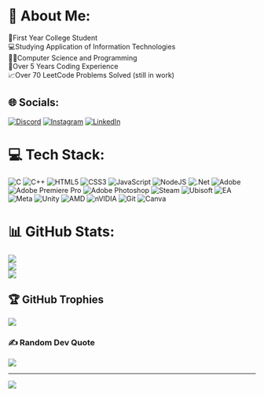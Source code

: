 # 💫 About Me:
📖First Year College Student<br>💻Studying Application of Information Technologies<br>👨‍💻Computer Science and Programming<br>💼Over 5 Years Coding Experience<br>📈Over 70 LeetCode Problems Solved (still in work)


## 🌐 Socials:
[![Discord](https://img.shields.io/badge/Discord-%237289DA.svg?logo=discord&logoColor=white)](https://discord.gg/.elemetr0) [![Instagram](https://img.shields.io/badge/Instagram-%23E4405F.svg?logo=Instagram&logoColor=white)](https://instagram.com/mateo.boris__) [![LinkedIn](https://img.shields.io/badge/LinkedIn-%230077B5.svg?logo=linkedin&logoColor=white)](https://linkedin.com/in/mateo-boris-50056633b) 

# 💻 Tech Stack:
![C](https://img.shields.io/badge/c-%2300599C.svg?style=for-the-badge&logo=c&logoColor=white) ![C++](https://img.shields.io/badge/c++-%2300599C.svg?style=for-the-badge&logo=c%2B%2B&logoColor=white) ![HTML5](https://img.shields.io/badge/html5-%23E34F26.svg?style=for-the-badge&logo=html5&logoColor=white) ![CSS3](https://img.shields.io/badge/css3-%231572B6.svg?style=for-the-badge&logo=css3&logoColor=white) ![JavaScript](https://img.shields.io/badge/javascript-%23323330.svg?style=for-the-badge&logo=javascript&logoColor=%23F7DF1E) ![NodeJS](https://img.shields.io/badge/node.js-6DA55F?style=for-the-badge&logo=node.js&logoColor=white) ![.Net](https://img.shields.io/badge/.NET-5C2D91?style=for-the-badge&logo=.net&logoColor=white) ![Adobe](https://img.shields.io/badge/adobe-%23FF0000.svg?style=for-the-badge&logo=adobe&logoColor=white) ![Adobe Premiere Pro](https://img.shields.io/badge/Adobe%20Premiere%20Pro-9999FF.svg?style=for-the-badge&logo=Adobe%20Premiere%20Pro&logoColor=white) ![Adobe Photoshop](https://img.shields.io/badge/adobe%20photoshop-%2331A8FF.svg?style=for-the-badge&logo=adobe%20photoshop&logoColor=white) ![Steam](https://img.shields.io/badge/steam-%23000000.svg?style=for-the-badge&logo=steam&logoColor=white) ![Ubisoft](https://img.shields.io/badge/Ubisoft-%23F5F5F5.svg?style=for-the-badge&logo=Ubisoft&logoColor=black) ![EA](https://img.shields.io/badge/ea-%23000000.svg?style=for-the-badge&logo=ea&logoColor=white) ![Meta](https://img.shields.io/badge/Meta-%230467DF.svg?style=for-the-badge&logo=Meta&logoColor=white) ![Unity](https://img.shields.io/badge/unity-%23000000.svg?style=for-the-badge&logo=unity&logoColor=white) ![AMD](https://img.shields.io/badge/AMD-%23000000.svg?style=for-the-badge&logo=amd&logoColor=white) ![nVIDIA](https://img.shields.io/badge/nVIDIA-%2376B900.svg?style=for-the-badge&logo=nVIDIA&logoColor=white) ![Git](https://img.shields.io/badge/git-%23F05033.svg?style=for-the-badge&logo=git&logoColor=white) ![Canva](https://img.shields.io/badge/Canva-%2300C4CC.svg?style=for-the-badge&logo=Canva&logoColor=white)
# 📊 GitHub Stats:
![](https://github-readme-stats.vercel.app/api?username=elemeTr0&theme=dark&hide_border=false&include_all_commits=false&count_private=false)<br/>
![](https://github-readme-streak-stats.herokuapp.com/?user=elemeTr0&theme=dark&hide_border=false)<br/>
![](https://github-readme-stats.vercel.app/api/top-langs/?username=elemeTr0&theme=dark&hide_border=false&include_all_commits=false&count_private=false&layout=compact)

## 🏆 GitHub Trophies
![](https://github-profile-trophy.vercel.app/?username=elemeTr0&theme=merko&no-frame=false&no-bg=false&margin-w=4)

### ✍️ Random Dev Quote
![](https://quotes-github-readme.vercel.app/api?type=horizontal&theme=merko)

---
[![](https://visitcount.itsvg.in/api?id=elemeTr0&icon=0&color=0)](https://visitcount.itsvg.in)

<!-- Proudly created with GPRM ( https://gprm.itsvg.in ) -->
